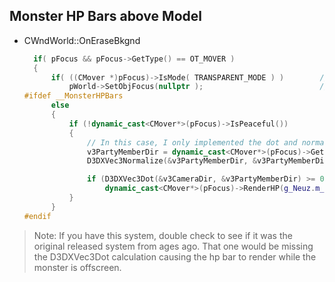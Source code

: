 ## Monster HP Bars above Model
- CWndWorld::OnEraseBkgnd
  ```cpp
	if( pFocus && pFocus->GetType() == OT_MOVER )
	{
		if( ((CMover *)pFocus)->IsMode( TRANSPARENT_MODE ) )		// »ó´ë°¡ Åõ¸íÈ­ »óÅÂ¸é
			pWorld->SetObjFocus(nullptr );							// Å¸°ÙÀâÀº°Å Ç®¸².
  #ifdef __MonsterHPBars
		else
		{
			if (!dynamic_cast<CMover*>(pFocus)->IsPeaceful())
			{
				// In this case, I only implemented the dot and normalize function -- copied from the party members HP as you can tell from "v3PartyMemberDir"
				v3PartyMemberDir = dynamic_cast<CMover*>(pFocus)->GetPos() - g_Neuz.m_camera.m_vPos;
				D3DXVec3Normalize(&v3PartyMemberDir, &v3PartyMemberDir);

				if (D3DXVec3Dot(&v3CameraDir, &v3PartyMemberDir) >= 0.0f)
					dynamic_cast<CMover*>(pFocus)->RenderHP(g_Neuz.m_pd3dDevice);
			}
		}
  #endif
  ```

> Note: If you have this system, double check to see if it was the original released system from ages ago. That one would be missing the D3DXVec3Dot calculation causing the hp bar to render while the monster is offscreen.
